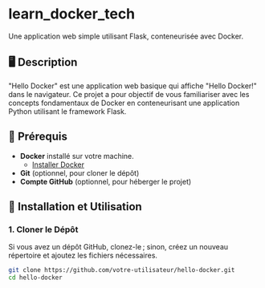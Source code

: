 # learn_docker_tech

Une application web simple utilisant Flask, conteneurisée avec Docker.

## 🖥️ Description

"Hello Docker" est une application web basique qui affiche "Hello Docker!" dans le navigateur. Ce projet a pour objectif de vous familiariser avec les concepts fondamentaux de Docker en conteneurisant une application Python utilisant le framework Flask.

## 🚀 Prérequis

- **Docker** installé sur votre machine.  
  - [Installer Docker](https://docs.docker.com/get-docker/)
- **Git** (optionnel, pour cloner le dépôt)
- **Compte GitHub** (optionnel, pour héberger le projet)

## 🔧 Installation et Utilisation

### 1. Cloner le Dépôt

Si vous avez un dépôt GitHub, clonez-le ; sinon, créez un nouveau répertoire et ajoutez les fichiers nécessaires.

```bash
git clone https://github.com/votre-utilisateur/hello-docker.git
cd hello-docker
```